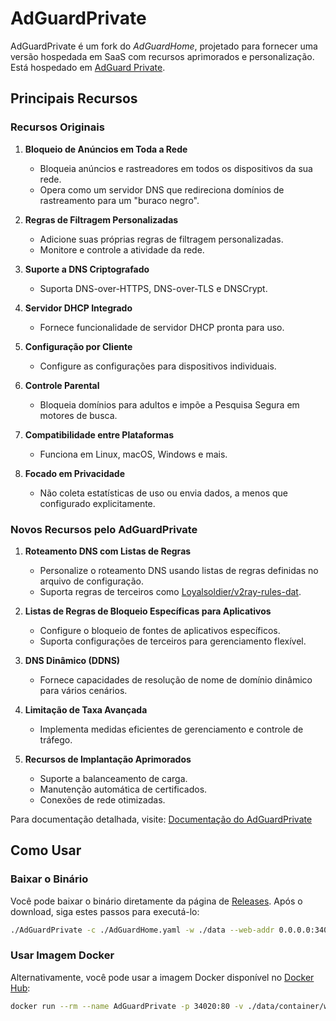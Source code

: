 # AdGuardPrivate

AdGuardPrivate é um fork do _AdGuardHome_, projetado para fornecer uma versão hospedada em SaaS com recursos aprimorados e personalização. Está hospedado em [AdGuard Private](https://adguardprivate.com).

## Principais Recursos

### Recursos Originais

1. **Bloqueio de Anúncios em Toda a Rede**

   - Bloqueia anúncios e rastreadores em todos os dispositivos da sua rede.
   - Opera como um servidor DNS que redireciona domínios de rastreamento para um "buraco negro".

2. **Regras de Filtragem Personalizadas**

   - Adicione suas próprias regras de filtragem personalizadas.
   - Monitore e controle a atividade da rede.

3. **Suporte a DNS Criptografado**

   - Suporta DNS-over-HTTPS, DNS-over-TLS e DNSCrypt.

4. **Servidor DHCP Integrado**

   - Fornece funcionalidade de servidor DHCP pronta para uso.

5. **Configuração por Cliente**

   - Configure as configurações para dispositivos individuais.

6. **Controle Parental**

   - Bloqueia domínios para adultos e impõe a Pesquisa Segura em motores de busca.

7. **Compatibilidade entre Plataformas**

   - Funciona em Linux, macOS, Windows e mais.

8. **Focado em Privacidade**
   - Não coleta estatísticas de uso ou envia dados, a menos que configurado explicitamente.

### Novos Recursos pelo AdGuardPrivate

1. **Roteamento DNS com Listas de Regras**

   - Personalize o roteamento DNS usando listas de regras definidas no arquivo de configuração.
   - Suporta regras de terceiros como [Loyalsoldier/v2ray-rules-dat](https://github.com/Loyalsoldier/v2ray-rules-dat).

2. **Listas de Regras de Bloqueio Específicas para Aplicativos**

   - Configure o bloqueio de fontes de aplicativos específicos.
   - Suporta configurações de terceiros para gerenciamento flexível.

3. **DNS Dinâmico (DDNS)**

   - Fornece capacidades de resolução de nome de domínio dinâmico para vários cenários.

4. **Limitação de Taxa Avançada**

   - Implementa medidas eficientes de gerenciamento e controle de tráfego.

5. **Recursos de Implantação Aprimorados**
   - Suporte a balanceamento de carga.
   - Manutenção automática de certificados.
   - Conexões de rede otimizadas.

Para documentação detalhada, visite: [Documentação do AdGuardPrivate](https://adguardprivate.com/docs/)

## Como Usar

### Baixar o Binário

Você pode baixar o binário diretamente da página de [Releases](https://github.com/AdGuardPrivate/AdGuardPrivate/releases). Após o download, siga estes passos para executá-lo:

```bash
./AdGuardPrivate -c ./AdGuardHome.yaml -w ./data --web-addr 0.0.0.0:34020 --local-frontend --no-check-update --verbose
```

### Usar Imagem Docker

Alternativamente, você pode usar a imagem Docker disponível no [Docker Hub](https://hub.docker.com/repository/docker/adguardprivate/adguardprivate):

```bash
docker run --rm --name AdGuardPrivate -p 34020:80 -v ./data/container/work:/opt/adguardhome/work -v ./data/container/conf:/opt/adguardhome/conf adguardprivate/adguardprivate:latest
```